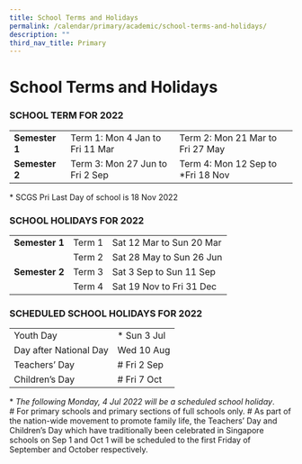 ```yaml
---
title: School Terms and Holidays
permalink: /calendar/primary/academic/school-terms-and-holidays/
description: ""
third_nav_title: Primary
---
```

# **School Terms and Holidays**

### SCHOOL TERM FOR 2022


|  	|  	|  	|
|---	|---	|---	|
| **Semester 1** 	| Term 1: Mon 4 Jan to Fri 11 Mar 	| Term 2: Mon 21 Mar to Fri 27 May 	|
| **Semester 2** 	| Term 3: Mon 27 Jun to Fri 2 Sep 	| Term 4: Mon 12 Sep to *Fri 18 Nov 	|

\* SCGS Pri Last Day of school is 18 Nov 2022

### SCHOOL HOLIDAYS FOR 2022


|  	|  	|  	|
|---	|---	|---	|
| **Semester 1** 	| Term 1 	| Sat 12 Mar to Sun 20 Mar 	|
|  	| Term 2 	| Sat 28 May to Sun 26 Jun 	|
| **Semester 2** 	| Term 3 	| Sat 3 Sep to Sun 11 Sep 	|
|  	| Term 4 	| Sat 19 Nov to Fri 31 Dec 	|



### SCHEDULED SCHOOL HOLIDAYS FOR 2022

|  	|  	|
|---	|---	|
| Youth Day 	| * Sun 3 Jul 	|
| Day after National Day 	| Wed 10 Aug 	|
| Teachers’ Day 	| # Fri 2 Sep 	|
| Children’s Day 	| # Fri 7 Oct 	|

\* _The following Monday, 4 Jul 2022 will be a scheduled school holiday_.  
\# For primary schools and primary sections of full schools only. # As part of the nation-wide movement to promote family life, the Teachers’ Day and Children’s Day which have traditionally been celebrated in Singapore schools on Sep 1 and Oct 1 will be scheduled to the first Friday of September and October respectively.